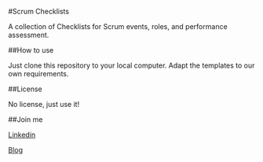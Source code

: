 #Scrum Checklists

A collection of Checklists for Scrum events, roles, and performance assessment.

##How to use

Just clone this repository to your local computer. 
Adapt the templates to our own requirements.

##License

No license, just use it!

##Join me

[Linkedin](https://www.linkedin.com/in/c%C3%A9sar-b-4a4a6219b/)

[Blog](http://agilitation.wordpress.com/)
